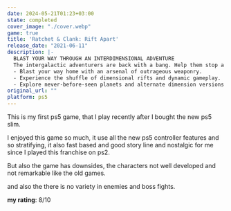 ```yaml
---
date: 2024-05-21T01:23+03:00
state: completed
cover_image: "./cover.webp"
game: true
title: 'Ratchet & Clank: Rift Apart'
release_date: "2021-06-11"
description: |-
  BLAST YOUR WAY THROUGH AN INTERDIMENSIONAL ADVENTURE
  The intergalactic adventurers are back with a bang. Help them stop a robotic emperor intent on conquering cross-dimensional worlds, with their own universe next in the firing line.
  - Blast your way home with an arsenal of outrageous weaponry.
  - Experience the shuffle of dimensional rifts and dynamic gameplay.
  - Explore never-before-seen planets and alternate dimension versions of old favorites.
original_url: ""
platform: ps5
---
```


This is my first ps5 game, that I play recently after I bought the new ps5 slim.

I enjoyed this game so much, it use all the new ps5 controller features and so
stratifying, it also fast based and good story line and nostalgic for me since I
played this franchise on ps2.

But also the game has downsides, the characters not well developed and not
remarkable like the old games.

and also the there is no variety in enemies and boss fights.


**my rating**: 8/10
